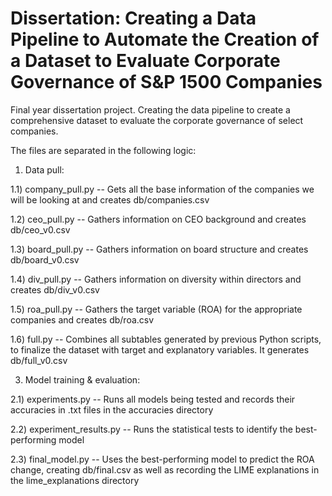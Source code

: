 # Dissertation: Creating a Data Pipeline to Automate the Creation of a Dataset to Evaluate Corporate Governance of S\&P 1500 Companies
Final year dissertation project. Creating the data pipeline to create a comprehensive dataset to evaluate the corporate governance of select companies.

The files are separated in the following logic:

1) Data pull:
   
 1.1) company_pull.py -- Gets all the base information of the companies we will be looking at and creates db/companies.csv
 
 1.2) ceo_pull.py     -- Gathers information on CEO background and creates db/ceo_v0.csv
 
 1.3) board_pull.py   -- Gathers information on board structure and creates db/board_v0.csv
 
 1.4) div_pull.py     -- Gathers information on diversity within directors and creates db/div_v0.csv
 
 1.5) roa_pull.py     -- Gathers the target variable (ROA) for the appropriate companies and creates db/roa.csv
 
 1.6) full.py         -- Combines all subtables generated by previous Python scripts, to finalize the dataset with target and explanatory variables. It generates db/full_v0.csv
   
3) Model training & evaluation:
   
 2.1) experiments.py         -- Runs all models being tested and records their accuracies in .txt files in the accuracies directory

 2.2) experiment_results.py  -- Runs the statistical tests to identify the best-performing model
 
 2.3) final_model.py         -- Uses the best-performing model to predict the ROA change, creating db/final.csv as well as recording the LIME explanations in the lime_explanations directory

